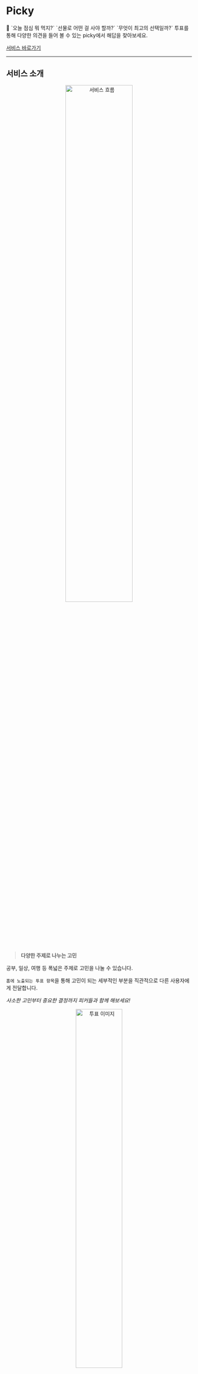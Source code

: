 # Picky
<aside>
💬 `오늘 점심 뭐 먹지?` `선물로 어떤 걸 사야 할까?` `무엇이 최고의 선택일까?`
투표를 통해 다양한 의견을 들어 볼 수 있는 picky에서 해답을 찾아보세요.

[서비스 바로가기](https://www.picky-pick.com)
</aside>

---

## 서비스 소개

<p align="center">
  <img src="https://github.com/user-attachments/assets/8f29fb9e-c7bd-47ee-9ee7-cf3fa2e6db10" alt="서비스 흐름" width="60%">
</p>

> **다양한 주제로 나누는 고민**

공부, 일상, 여행 등 폭넓은 주제로 고민을 나눌 수 있습니다.

`홈에 노출되는 투표 항목`을 통해 고민이 되는 세부적인 부분을 직관적으로 다른 사용자에게 전달합니다.

*사소한 고민부터 중요한 결정까지 피커들과 함께 해보세요!*

<p align="center">
  <img src="https://github.com/user-attachments/assets/b4fb473a-d92f-4dec-9f6b-2c7d8db35fbb" alt="투표 이미지" width="50%">
</p>

> **투표와 댓글로 의견 공유**

글쓴이가 고민하는 선택지 중 `공감되는 항목에 투표`하여 한 번의 터치로 간단하게 의견을 알릴 수 있습니다.

투표만으로 담기지 않는 생각은 댓글을 통해 남길 수 있습니다.

*소중한 한 표로 글쓴이의 고민을 해결해 주세요!*

<p align="center">
  <img src="https://github.com/user-attachments/assets/2f06534c-9f26-4780-80b3-2ef29aa8f75e" alt="투표 결과" width="30%">
</p>

> 투표 시 즉각적으로 결과를 확인하고, 다른 피커들의 생각은 어떠한지 알 수 있습니다.

<p align="center">
  <img src="https://github.com/user-attachments/assets/4fea890a-d2dc-4859-b234-1b10f5b6f990" alt="소통 기능" width="30%">
</p>

> **비슷한 고민을 가진 사람들과의 소통**

다른 사용자의 프로필을 방문하여 메시지를 남기거나 팔로우하여 `지속적으로 소통` 할 수 있습니다.

사용자의 활동에 따라 `배지를 부여하여 리워드를 제공`함으로써 참여율을 높입니다.

---

## 사용 기술

- **Next.js**
- **TypeScript**
- **TanstackQuery**
- **Tailwind CSS**
- **React-Hook-Form**
- **axios**

